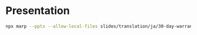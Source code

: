 # Presentation

```sh
npx marp --pptx --allow-local-files slides/translation/ja/30-day-warranty.md
```

